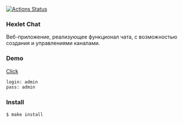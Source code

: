 [![Actions Status](https://github.com/abarmenkov/frontend-project-lvl4/workflows/hexlet-check/badge.svg)](https://github.com/abarmenkov/frontend-project-lvl4/actions)

### Hexlet Chat
Веб-приложение, реализующее функционал чата, с возможностью создания и управлениями каналами.

### Demo
[Click](https://desolate-coast-38361.herokuapp.com/)

```sh
login: admin
pass: admin
```

### Install
```sh
$ make install
```